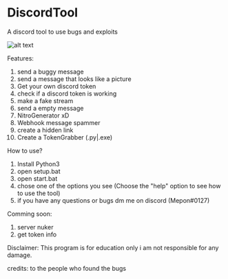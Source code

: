# DiscordTool
A discord tool to use bugs and exploits

![alt text](https://i.ibb.co/wBtPt7j/WM-Screenshots-20211231121917.png)

Features:

1. send a buggy message
2. send a message that looks like a picture
3. Get your own discord token
4. check if a discord token is working
5. make a fake stream
6. send a empty message
7. NitroGenerator xD
8. Webhook message spammer
9. create a hidden link
10. Create a TokenGrabber (.py|.exe)


How to use?

1. Install Python3
2. open setup.bat
3. open start.bat
4. chose one of the options you see (Choose the "help" option to see how to use the tool)
5. if you have any questions or bugs dm me on discord (Mepon#0127)

Comming soon:

1. server nuker
2. get token info


Disclaimer:
This program is for education only i am not responsible for any damage.

credits: to the people who found the bugs

